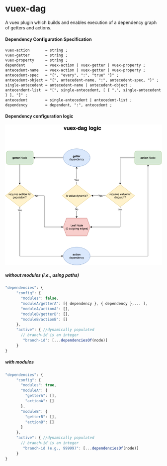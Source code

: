 # vuex-dag
A vuex plugin which builds and enables execution of a dependency graph of getters and actions.


#### Dependency Configuration Specification
```
vuex-action       = string ;
vuex-getter       = string ;
vuex-property     = string ;
dependent         = vuex-action | vuex-getter | vuex-property ;
antecedent-name   = vuex-action | vuex-getter | vuex-property ;   
antecedent-spec   = "{", "every", ":", "true" "}" ;
antecedent-object = "{", antecedent-name, ":", antecedent-spec, "}" ;
single-antecedent = antecedent-name | antecedent-object ;
antecendent-list  = "[", single-antecedent, [ { ",", single-antecedent } ], "]" ;
antecedent        = single-antecedent | antecedent-list ;
dependency        = dependent, ":", antecedent ;  
```
#### Dependency configuration logic

![](https://github.com/varontron/vuex-dag/blob/master/vuex-dag-configuration.png)

##### without modules (i.e., using paths)
```javascript
"dependencies": {
     "config": {
       "modules": false,
       "moduleA/getterA": [{ dependency }, { dependency },... ],
       "moduleA/actionA": [],
       "moduleB/getterB": [],
       "moduleB/actionB": []
     },
     "active": { //dynamically populated
       // branch-id is an integer
        "branch-id": [...dependenciesOf(node)]
     }
}
```
##### with modules  
```javascript
"dependencies": {
     "config": {
       "modules": true,
       "moduleA": {
         "getterA": [],
         "actionA": []
       },
       "moduleB": {
         "getterB": [],
         "actionB": []
       }
     },
     "active": { //dynamically populated
       // branch-id is an integer
        "branch-id (e.g., 99999)": [...dependenciesOf(node)]
     }
}
```
